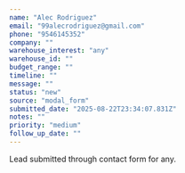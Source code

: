 ```yaml
---
name: "Alec Rodriguez"
email: "99alecrodriguez@gmail.com"
phone: "9546145352"
company: ""
warehouse_interest: "any"
warehouse_id: ""
budget_range: ""
timeline: ""
message: ""
status: "new"
source: "modal_form"
submitted_date: "2025-08-22T23:34:07.831Z"
notes: ""
priority: "medium"
follow_up_date: ""
---
```


Lead submitted through contact form for any.

